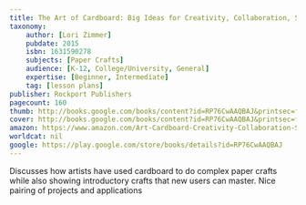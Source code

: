 ```yaml
---
title: The Art of Cardboard: Big Ideas for Creativity, Collaboration, Storytelling, and Reuse
taxonomy:
	author: [Lori Zimmer]
	pubdate: 2015
	isbn: 1631590278
	subjects: [Paper Crafts]
	audience: [K-12, College/University, General]
	expertise: [Beginner, Intermediate]
	tag: [lesson plans]
publisher: Rockport Publishers
pagecount: 160
thumb: http://books.google.com/books/content?id=RP76CwAAQBAJ&printsec=frontcover&img=1&zoom=2&edge=curl&imgtk=AFLRE72g8HysaHtsR2Hh6t4eEJqIUGiU6y9PP1t-SEUTNzGHWhhqYYFt6NVkiMxxeCf0tshjSRK0EK82-uNAJI1QVa0zNM7-z4p_BfEehtu__pO9dHiN25-o-N_8MEzJuFREl-OLA2pA&source=gbs_api
cover: http://books.google.com/books/content?id=RP76CwAAQBAJ&printsec=frontcover&img=1&zoom=6&edge=curl&imgtk=AFLRE711N3H5jVwjjNeojYCmZ3LP49R2XOz1lBKXIG8RqTUzNWVMIynDi8GUdNTRZsvgF-b2XCOWLNoyKugG4vyfY75E18m0n4RAeRVS8UF93QTQ5ou23W4lSvt6XDhhaGbAgSpKqaW5&source=gbs_api
amazon: https://www.amazon.com/Art-Cardboard-Creativity-Collaboration-Storytelling/dp/1631590278/ref=pd_sim_14_11?_encoding=UTF8&pd_rd_i=1631590278&pd_rd_r=dfeda8d0-f2ca-11e8-bd66-f7675945ae46&pd_rd_w=1JeJE&pd_rd_wg=MR1X3&pf_rd_i=desktop-dp-sims&pf_rd_m=ATVPDKIKX0DER&pf_rd_p=18bb0b78-4200-49b9-ac91-f141d61a1780&pf_rd_r=23AY9252X85P0YXCW6PG&pf_rd_s=desktop-dp-sims&pf_rd_t=40701&psc=1&refRID=23AY9252X85P0YXCW6PG
worldcat: nil
google: https://play.google.com/store/books/details?id=RP76CwAAQBAJ
---
```

Discusses how artists have used cardboard to do complex paper crafts while also showing introductory crafts that new users can master. Nice pairing of projects and applications